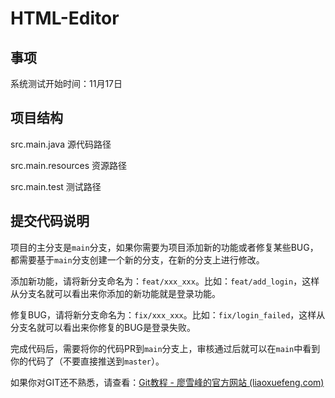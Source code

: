 # HTML-Editor
## 事项
系统测试开始时间：11月17日

## 项目结构
src.main.java       源代码路径

src.main.resources  资源路径

src.main.test       测试路径 


## 提交代码说明

项目的主分支是`main`分支，如果你需要为项目添加新的功能或者修复某些BUG，都需要基于`main`分支创建一个新的分支，在新的分支上进行修改。

添加新功能，请将新分支命名为：`feat/xxx_xxx`。比如：`feat/add_login`，这样从分支名就可以看出来你添加的新功能就是登录功能。

修复BUG，请将新分支命名为：`fix/xxx_xxx`。比如：`fix/login_failed`，这样从分支名就可以看出来你修复的BUG是登录失败。

完成代码后，需要将你的代码PR到`main`分支上，审核通过后就可以在`main`中看到你的代码了（不要直接推送到`master`）。

如果你对GIT还不熟悉，请查看：[Git教程 - 廖雪峰的官方网站 (liaoxuefeng.com)](https://www.liaoxuefeng.com/wiki/896043488029600)